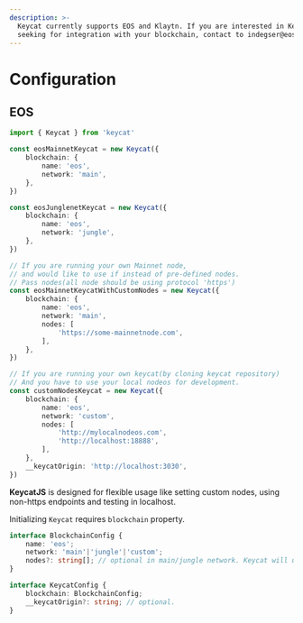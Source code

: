 ```yaml
---
description: >-
  Keycat currently supports EOS and Klaytn. If you are interested in Keycat and
  seeking for integration with your blockchain, contact to indegser@eosdaq.com
---
```


# Configuration

## EOS

```typescript
import { Keycat } from 'keycat'

const eosMainnetKeycat = new Keycat({
    blockchain: {
        name: 'eos',
        network: 'main',
    },
})

const eosJunglenetKeycat = new Keycat({
    blockchain: {
        name: 'eos',
        network: 'jungle',
    },
})

// If you are running your own Mainnet node,
// and would like to use if instead of pre-defined nodes.
// Pass nodes(all node should be using protocol 'https')
const eosMainnetKeycatWithCustomNodes = new Keycat({
    blockchain: {
        name: 'eos',
        network: 'main',
        nodes: [
            'https://some-mainnetnode.com',
        ],
    },
})

// If you are running your own keycat(by cloning keycat repository)
// And you have to use your local nodeos for development.
const customNodesKeycat = new Keycat({
    blockchain: {
        name: 'eos',
        network: 'custom',
        nodes: [
            'http://mylocalnodeos.com',
            'http://localhost:18888',
        ],
    },
    __keycatOrigin: 'http://localhost:3030',
})

```

**KeycatJS** is designed for flexible usage like setting custom nodes, using non-https endpoints and testing in localhost.

Initializing `Keycat` requires `blockchain` property.

```typescript
interface BlockchainConfig {
    name: 'eos';
    network: 'main'|'jungle'|'custom';
    nodes?: string[]; // optional in main/jungle network. Keycat will use pre-defined nodes for those networks.
}

interface KeycatConfig {
    blockchain: BlockchainConfig;
    __keycatOrigin?: string; // optional.
}
```



